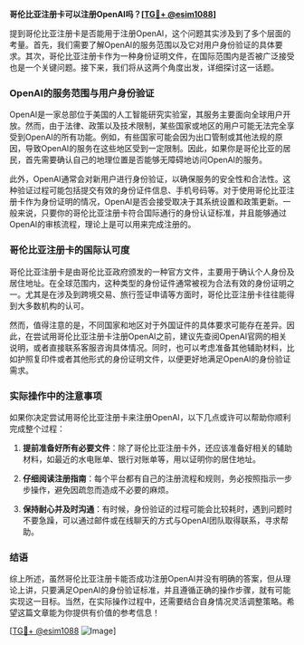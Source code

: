 **哥伦比亚注册卡可以注册OpenAI吗？[[TG💪+ @esim1088](https://t.me/s/esim1088)]**

提到哥伦比亚注册卡是否能用于注册OpenAI，这个问题其实涉及到了多个层面的考量。首先，我们需要了解OpenAI的服务范围以及它对用户身份验证的具体要求。其次，哥伦比亚注册卡作为一种身份证明文件，在国际范围内是否被广泛接受也是一个关键问题。接下来，我们将从这两个角度出发，详细探讨这一话题。

### OpenAI的服务范围与用户身份验证

OpenAI是一家总部位于美国的人工智能研究实验室，其服务主要面向全球用户开放。然而，由于法律、政策以及技术限制，某些国家或地区的用户可能无法完全享受到OpenAI的所有功能。例如，有些国家可能会因为出口管制或其他法规的原因，导致OpenAI的服务在这些地区受到一定限制。因此，如果你是哥伦比亚的居民，首先需要确认自己的地理位置是否能够无障碍地访问OpenAI的服务。

此外，OpenAI通常会对新用户进行身份验证，以确保服务的安全性和合法性。这种验证过程可能包括提交有效的身份证件信息、手机号码等。对于使用哥伦比亚注册卡作为身份证明的情况，OpenAI是否会接受取决于其系统设置和政策更新。一般来说，只要你的哥伦比亚注册卡符合国际通行的身份认证标准，并且能够通过OpenAI的审核流程，理论上是可以用来完成注册的。

### 哥伦比亚注册卡的国际认可度

哥伦比亚注册卡是由哥伦比亚政府颁发的一种官方文件，主要用于确认个人身份及居住地址。在全球范围内，这种类型的身份证件通常被视为合法有效的身份证明之一。尤其是在涉及到跨境交易、旅行签证申请等方面时，哥伦比亚注册卡往往能得到大多数机构的认可。

然而，值得注意的是，不同国家和地区对于外国证件的具体要求可能存在差异。因此，在尝试用哥伦比亚注册卡注册OpenAI之前，建议先查阅OpenAI官网的相关说明，或者直接联系客服咨询具体情况。同时，也可以考虑准备其他辅助材料，比如护照复印件或者其他形式的身份证明文件，以便更好地满足OpenAI的身份验证需求。

### 实际操作中的注意事项

如果你决定尝试用哥伦比亚注册卡来注册OpenAI，以下几点或许可以帮助你顺利完成整个过程：

1. **提前准备好所有必要文件**：除了哥伦比亚注册卡外，还应该准备好相关的辅助材料，如最近的水电账单、银行对账单等，用以证明你的居住地址。
   
2. **仔细阅读注册指南**：每个平台都有自己的注册流程和规则，务必按照指示一步步操作，避免因疏忽而造成不必要的麻烦。

3. **保持耐心并及时沟通**：有时候，身份验证的过程可能会比较耗时，遇到问题时不要急躁，可以通过邮件或在线聊天的方式与OpenAI团队取得联系，寻求帮助。

### 结语

综上所述，虽然哥伦比亚注册卡能否成功注册OpenAI并没有明确的答案，但从理论上讲，只要满足OpenAI的身份验证标准，并且遵循正确的操作步骤，就有可能实现这一目标。当然，在实际操作过程中，还需要结合自身情况灵活调整策略。希望这篇文章能为你提供有价值的参考信息！

[[TG💪+ @esim1088](https://t.me/s/esim1088) ![Image](https://i.postimg.cc/4NQfJmqS/Snipaste-2025-05-13-00-14-12.png)]